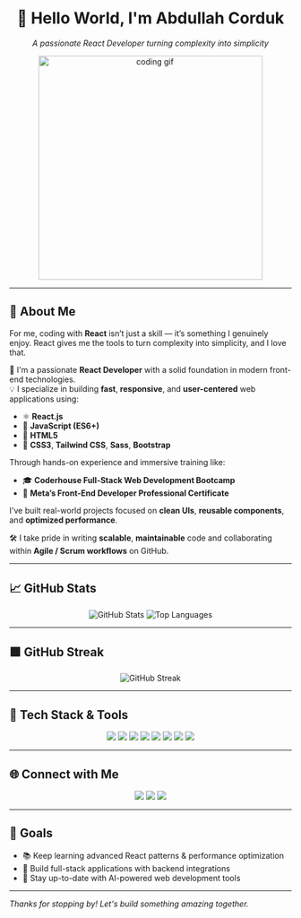 <h1 align="center">👋 Hello World, I'm Abdullah Corduk</h1>
<p align="center">
  <em>A passionate React Developer turning complexity into simplicity</em>
</p>

<p align="center">
  <img src="https://media.giphy.com/media/qgQUggAC3Pfv687qPC/giphy.gif" width="400" alt="coding gif" />
</p>

---

## 🚀 About Me

For me, coding with **React** isn’t just a skill — it’s something I genuinely enjoy. React gives me the tools to turn complexity into simplicity, and I love that.

🎯 I'm a passionate **React Developer** with a solid foundation in modern front-end technologies.  
💡 I specialize in building **fast**, **responsive**, and **user-centered** web applications using:

- ⚛️ **React.js**
- 🧠 **JavaScript (ES6+)**
- 🧱 **HTML5**
- 🎨 **CSS3**, **Tailwind CSS**, **Sass**, **Bootstrap**

Through hands-on experience and immersive training like:

- 🎓 **Coderhouse Full-Stack Web Development Bootcamp**
- 🏅 **Meta’s Front-End Developer Professional Certificate**

I've built real-world projects focused on **clean UIs**, **reusable components**, and **optimized performance**.

🛠️ I take pride in writing **scalable**, **maintainable** code and collaborating within **Agile / Scrum workflows** on GitHub.

---

## 📈 GitHub Stats

<p align="center">
  <img src="https://github-readme-stats.vercel.app/api?username=corduka&show_icons=true&theme=radical&count_private=true" alt="GitHub Stats" />
  <img src="https://github-readme-stats.vercel.app/api/top-langs/?username=corduka&layout=compact&langs_count=8&theme=radical" alt="Top Languages" />
</p>

---

## 🟩 GitHub Streak

<p align="center">
  <img src="https://streak-stats.demolab.com?user=corduka&theme=radical&hide_border=true" alt="GitHub Streak" />
</p>

---



## 🧰 Tech Stack & Tools

<p align="center">
  <img src="https://img.shields.io/badge/React-20232A?style=for-the-badge&logo=react&logoColor=61DAFB" />
  <img src="https://img.shields.io/badge/Next.js-000000?style=for-the-badge&logo=nextdotjs&logoColor=white" />
  <img src="https://img.shields.io/badge/JavaScript-F7DF1E?style=for-the-badge&logo=javascript&logoColor=black" />
  <img src="https://img.shields.io/badge/Tailwind_CSS-38B2AC?style=for-the-badge&logo=tailwind-css&logoColor=white" />
  <img src="https://img.shields.io/badge/Sass-hotpink?style=for-the-badge&logo=sass&logoColor=white" />
  <img src="https://img.shields.io/badge/Bootstrap-563D7C?style=for-the-badge&logo=bootstrap&logoColor=white" />
  <img src="https://img.shields.io/badge/GitHub-181717?style=for-the-badge&logo=github&logoColor=white" />
  <img src="https://img.shields.io/badge/VS%20Code-0078d7?style=for-the-badge&logo=visual%20studio%20code&logoColor=white" />
</p>

---

## 🌐 Connect with Me

<p align="center">
  <a href="https://corduka.com/" target="_blank"><img src="https://img.shields.io/badge/Portfolio-000000?style=for-the-badge&logo=vercel&logoColor=white" /></a>
  <a href="https://www.linkedin.com/in/abdullahcorduk/" target="_blank"><img src="https://img.shields.io/badge/LinkedIn-0A66C2?style=for-the-badge&logo=linkedin&logoColor=white" /></a>
  <a href="https://github.com/corduka" target="_blank"><img src="https://img.shields.io/badge/GitHub-100000?style=for-the-badge&logo=github&logoColor=white" /></a>
</p>

---

## 🎯 Goals

- 📚 Keep learning advanced React patterns & performance optimization
- 🔧 Build full-stack applications with backend integrations
- 🧠 Stay up-to-date with AI-powered web development tools

---

_Thanks for stopping by! Let's build something amazing together._
